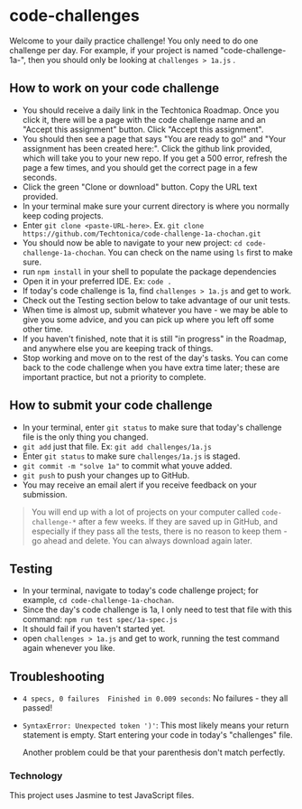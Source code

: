# code-challenges

Welcome to your daily practice challenge! You only need to do one challenge per day.  For example, if your project is named "code-challenge-1a-<your-name-here>", then you should only be looking at `challenges > 1a.js` .

## How to work on your code challenge

  - You should receive a daily link in the Techtonica Roadmap. Once you click it, there will be a page with the code challenge name and an "Accept this assignment" button.  Click "Accept this assignment".
  - You should then see a page that says "You are ready to go!" and "Your assignment has been created here:".  Click the github link provided, which will take you to your new repo.  If you get a 500 error, refresh the page a few times, and you should get the correct page in a few seconds.
  - Click the green "Clone or download" button. Copy the URL text provided.
  - In your terminal make sure your current directory is where you normally keep coding projects.  
  - Enter `git clone <paste-URL-here>`.  Ex. `git clone https://github.com/Techtonica/code-challenge-1a-chochan.git`
  - You should now be able to navigate to your new project: `cd code-challenge-1a-chochan`.  You can check on the name using `ls` first to make sure.
  - run `npm install` in your shell to populate the package dependencies
  - Open it in your preferred IDE.  Ex: `code .`
  - If today's code challenge is 1a, find `challenges > 1a.js` and get to work.
  - Check out the Testing section below to take advantage of our unit tests.
  - When time is almost up, submit whatever you have - we may be able to give you some advice, and you can pick up where you left off some other time.
  - If you haven't finished, note that it is still "in progress" in the Roadmap, and anywhere else you are keeping track of things.
  - Stop working and move on to the rest of the day's tasks.  You can come back to the code challenge when you have extra time later; these are important practice, but not a priority to complete.

## How to submit your code challenge
  - In your terminal, enter `git status` to make sure that today's challenge file is the only thing you changed.
  - `git add` just that file.  Ex: `git add challenges/1a.js`
  - Enter `git status` to make sure `challenges/1a.js` is staged.  
  - `git commit -m "solve 1a"` to commit what youve added.
  - `git push` to push your changes up to GitHub.
  - You may receive an email alert if you receive feedback on your submission.

> You will end up with a lot of projects on your computer called `code-challenge-*` after a few weeks.  If they are saved up in GitHub, and especially if they pass all the tests, there is no reason to keep them - go ahead and delete.  You can always download again later.

## Testing

  - In your terminal, navigate to today's code challenge project; for example, `cd code-challenge-1a-chochan`.
  - Since the day's code challenge is 1a, I only need to test that file with this command: `npm run test spec/1a-spec.js`
  - It should fail if you haven't started yet.
  - open `challenges > 1a.js` and get to work, running the test command again whenever you like.

## Troubleshooting

- `4 specs, 0 failures  Finished in 0.009 seconds`:
  No failures - they all passed!

- `SyntaxError: Unexpected token ')'`:
  This most likely means your return statement is empty.  Start entering your code in today's "challenges" file.

  Another problem could be that your parenthesis don't match perfectly.

### Technology

  This project uses Jasmine to test JavaScript files.
